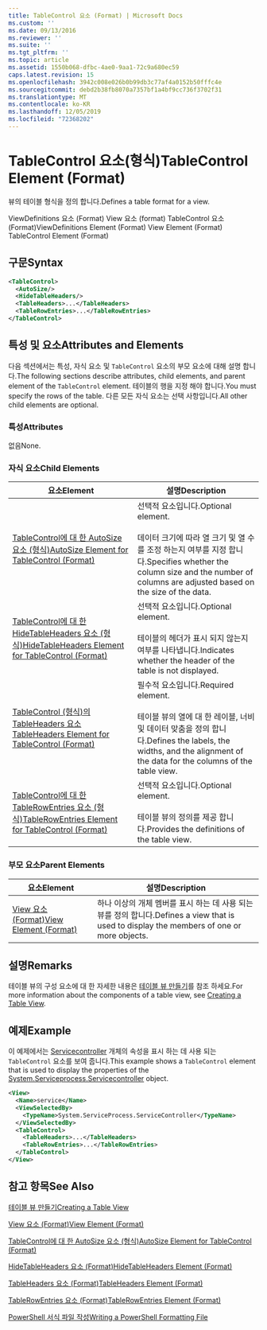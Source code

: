 ```yaml
---
title: TableControl 요소 (Format) | Microsoft Docs
ms.custom: ''
ms.date: 09/13/2016
ms.reviewer: ''
ms.suite: ''
ms.tgt_pltfrm: ''
ms.topic: article
ms.assetid: 1550b068-dfbc-4ae0-9aa1-72c9a680ec59
caps.latest.revision: 15
ms.openlocfilehash: 3942c008e026b0b99db3c77af4a0152b50fffc4e
ms.sourcegitcommit: debd2b38fb8070a7357bf1a4bf9cc736f3702f31
ms.translationtype: MT
ms.contentlocale: ko-KR
ms.lasthandoff: 12/05/2019
ms.locfileid: "72368202"
---
```

# <a name="tablecontrol-element-format"></a><span data-ttu-id="15c55-102">TableControl 요소(형식)</span><span class="sxs-lookup"><span data-stu-id="15c55-102">TableControl Element (Format)</span></span>

<span data-ttu-id="15c55-103">뷰의 테이블 형식을 정의 합니다.</span><span class="sxs-lookup"><span data-stu-id="15c55-103">Defines a table format for a view.</span></span>

<span data-ttu-id="15c55-104">ViewDefinitions 요소 (Format) View 요소 (format) TableControl 요소 (Format)</span><span class="sxs-lookup"><span data-stu-id="15c55-104">ViewDefinitions Element (Format) View Element (Format) TableControl Element (Format)</span></span>

## <a name="syntax"></a><span data-ttu-id="15c55-105">구문</span><span class="sxs-lookup"><span data-stu-id="15c55-105">Syntax</span></span>

```xml
<TableControl>
  <AutoSize/>
  <HideTableHeaders/>
  <TableHeaders>...</TableHeaders>
  <TableRowEntries>...</TableRowEntries>
</TableControl>

```

## <a name="attributes-and-elements"></a><span data-ttu-id="15c55-106">특성 및 요소</span><span class="sxs-lookup"><span data-stu-id="15c55-106">Attributes and Elements</span></span>

<span data-ttu-id="15c55-107">다음 섹션에서는 특성, 자식 요소 및 `TableControl` 요소의 부모 요소에 대해 설명 합니다.</span><span class="sxs-lookup"><span data-stu-id="15c55-107">The following sections describe attributes, child elements, and parent element of the `TableControl` element.</span></span> <span data-ttu-id="15c55-108">테이블의 행을 지정 해야 합니다.</span><span class="sxs-lookup"><span data-stu-id="15c55-108">You must specify the rows of the table.</span></span> <span data-ttu-id="15c55-109">다른 모든 자식 요소는 선택 사항입니다.</span><span class="sxs-lookup"><span data-stu-id="15c55-109">All other child elements are optional.</span></span>

### <a name="attributes"></a><span data-ttu-id="15c55-110">특성</span><span class="sxs-lookup"><span data-stu-id="15c55-110">Attributes</span></span>

<span data-ttu-id="15c55-111">없음</span><span class="sxs-lookup"><span data-stu-id="15c55-111">None.</span></span>

### <a name="child-elements"></a><span data-ttu-id="15c55-112">자식 요소</span><span class="sxs-lookup"><span data-stu-id="15c55-112">Child Elements</span></span>

|<span data-ttu-id="15c55-113">요소</span><span class="sxs-lookup"><span data-stu-id="15c55-113">Element</span></span>|<span data-ttu-id="15c55-114">설명</span><span class="sxs-lookup"><span data-stu-id="15c55-114">Description</span></span>|
|-------------|-----------------|
|[<span data-ttu-id="15c55-115">TableControl에 대 한 AutoSize 요소 (형식)</span><span class="sxs-lookup"><span data-stu-id="15c55-115">AutoSize Element for TableControl (Format)</span></span>](./autosize-element-for-tablecontrol-format.md)|<span data-ttu-id="15c55-116">선택적 요소입니다.</span><span class="sxs-lookup"><span data-stu-id="15c55-116">Optional element.</span></span><br /><br /> <span data-ttu-id="15c55-117">데이터 크기에 따라 열 크기 및 열 수를 조정 하는지 여부를 지정 합니다.</span><span class="sxs-lookup"><span data-stu-id="15c55-117">Specifies whether the column size and the number of columns are adjusted based on the size of the data.</span></span>|
|[<span data-ttu-id="15c55-118">TableControl에 대 한 HideTableHeaders 요소 (형식)</span><span class="sxs-lookup"><span data-stu-id="15c55-118">HideTableHeaders Element for TableControl (Format)</span></span>](./hidetableheaders-element-format.md)|<span data-ttu-id="15c55-119">선택적 요소입니다.</span><span class="sxs-lookup"><span data-stu-id="15c55-119">Optional element.</span></span><br /><br /> <span data-ttu-id="15c55-120">테이블의 헤더가 표시 되지 않는지 여부를 나타냅니다.</span><span class="sxs-lookup"><span data-stu-id="15c55-120">Indicates whether the header of the table is not displayed.</span></span>|
|[<span data-ttu-id="15c55-121">TableControl (형식)의 TableHeaders 요소</span><span class="sxs-lookup"><span data-stu-id="15c55-121">TableHeaders Element for TableControl (Format)</span></span>](./tableheaders-element-format.md)|<span data-ttu-id="15c55-122">필수적 요소입니다.</span><span class="sxs-lookup"><span data-stu-id="15c55-122">Required element.</span></span><br /><br /> <span data-ttu-id="15c55-123">테이블 뷰의 열에 대 한 레이블, 너비 및 데이터 맞춤을 정의 합니다.</span><span class="sxs-lookup"><span data-stu-id="15c55-123">Defines the labels, the widths, and the alignment of the data for the columns of the table view.</span></span>|
|[<span data-ttu-id="15c55-124">TableControl에 대 한 TableRowEntries 요소 (형식)</span><span class="sxs-lookup"><span data-stu-id="15c55-124">TableRowEntries Element for TableControl (Format)</span></span>](./tablerowentries-element-for-tablecontrol-format.md)|<span data-ttu-id="15c55-125">선택적 요소입니다.</span><span class="sxs-lookup"><span data-stu-id="15c55-125">Optional element.</span></span><br /><br /> <span data-ttu-id="15c55-126">테이블 뷰의 정의를 제공 합니다.</span><span class="sxs-lookup"><span data-stu-id="15c55-126">Provides the definitions of the table view.</span></span>|

### <a name="parent-elements"></a><span data-ttu-id="15c55-127">부모 요소</span><span class="sxs-lookup"><span data-stu-id="15c55-127">Parent Elements</span></span>

|<span data-ttu-id="15c55-128">요소</span><span class="sxs-lookup"><span data-stu-id="15c55-128">Element</span></span>|<span data-ttu-id="15c55-129">설명</span><span class="sxs-lookup"><span data-stu-id="15c55-129">Description</span></span>|
|-------------|-----------------|
|[<span data-ttu-id="15c55-130">View 요소 (Format)</span><span class="sxs-lookup"><span data-stu-id="15c55-130">View Element (Format)</span></span>](./view-element-format.md)|<span data-ttu-id="15c55-131">하나 이상의 개체 멤버를 표시 하는 데 사용 되는 뷰를 정의 합니다.</span><span class="sxs-lookup"><span data-stu-id="15c55-131">Defines a view that is used to display the members of one or more objects.</span></span>|

## <a name="remarks"></a><span data-ttu-id="15c55-132">설명</span><span class="sxs-lookup"><span data-stu-id="15c55-132">Remarks</span></span>

<span data-ttu-id="15c55-133">테이블 뷰의 구성 요소에 대 한 자세한 내용은 [테이블 뷰 만들기](./creating-a-table-view.md)를 참조 하세요.</span><span class="sxs-lookup"><span data-stu-id="15c55-133">For more information about the components of a table view, see [Creating a Table View](./creating-a-table-view.md).</span></span>

## <a name="example"></a><span data-ttu-id="15c55-134">예제</span><span class="sxs-lookup"><span data-stu-id="15c55-134">Example</span></span>

<span data-ttu-id="15c55-135">이 예제에서는 [Servicecontroller](/dotnet/api/System.ServiceProcess.ServiceController) 개체의 속성을 표시 하는 데 사용 되는 `TableControl` 요소를 보여 줍니다.</span><span class="sxs-lookup"><span data-stu-id="15c55-135">This example shows a `TableControl` element that is used to display the properties of the [System.Serviceprocess.Servicecontroller](/dotnet/api/System.ServiceProcess.ServiceController) object.</span></span>

```xml
<View>
  <Name>service</Name>
  <ViewSelectedBy>
    <TypeName>System.ServiceProcess.ServiceController</TypeName>
  </ViewSelectedBy>
  <TableControl>
    <TableHeaders>...</TableHeaders>
    <TableRowEntries>...</TableRowEntries>
  </TableControl>
</View>

```

## <a name="see-also"></a><span data-ttu-id="15c55-136">참고 항목</span><span class="sxs-lookup"><span data-stu-id="15c55-136">See Also</span></span>

[<span data-ttu-id="15c55-137">테이블 뷰 만들기</span><span class="sxs-lookup"><span data-stu-id="15c55-137">Creating a Table View</span></span>](./creating-a-table-view.md)

[<span data-ttu-id="15c55-138">View 요소 (Format)</span><span class="sxs-lookup"><span data-stu-id="15c55-138">View Element (Format)</span></span>](./view-element-format.md)

[<span data-ttu-id="15c55-139">TableControl에 대 한 AutoSize 요소 (형식)</span><span class="sxs-lookup"><span data-stu-id="15c55-139">AutoSize Element for TableControl (Format)</span></span>](./autosize-element-for-tablecontrol-format.md)

[<span data-ttu-id="15c55-140">HideTableHeaders 요소 (Format)</span><span class="sxs-lookup"><span data-stu-id="15c55-140">HideTableHeaders Element (Format)</span></span>](./hidetableheaders-element-format.md)

[<span data-ttu-id="15c55-141">TableHeaders 요소 (Format)</span><span class="sxs-lookup"><span data-stu-id="15c55-141">TableHeaders Element (Format)</span></span>](./tableheaders-element-format.md)

[<span data-ttu-id="15c55-142">TableRowEntries 요소 (Format)</span><span class="sxs-lookup"><span data-stu-id="15c55-142">TableRowEntries Element (Format)</span></span>](./tablerowentries-element-for-tablecontrol-format.md)

[<span data-ttu-id="15c55-143">PowerShell 서식 파일 작성</span><span class="sxs-lookup"><span data-stu-id="15c55-143">Writing a PowerShell Formatting File</span></span>](./writing-a-powershell-formatting-file.md)
